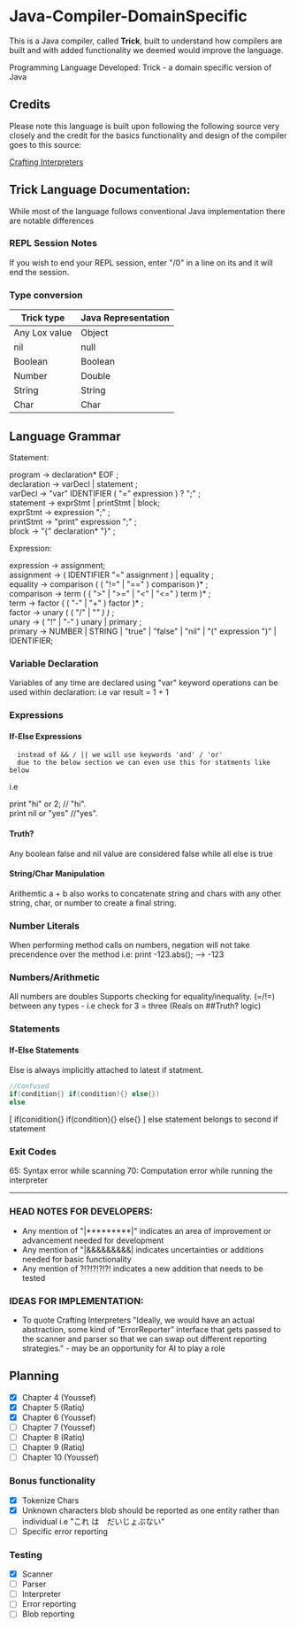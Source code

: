 # Java-Compiler-DomainSpecific

This is a Java compiler, called **Trick**, built to understand how compilers are built and with added functionality we deemed would improve the language.

Programming Language Developed: Trick - a domain specific version of Java

## Credits

Please note this language is built upon following the following source very closely and the credit for the basics functionality and design of the compiler goes to this source:

[Crafting Interpreters](https://craftinginterpreters.com/)

## Trick Language Documentation:

While most of the language follows conventional Java implementation there are notable differences

###   REPL Session Notes

If you wish to end your REPL session, enter "/0" in a line on its
and it will end the session.

### Type conversion

| Trick type     | Java Representation |
| -------------- | ------------------- |
| Any Lox value  | Object              |
| nil            | null                |
| Boolean        | Boolean             |
| Number         | Double              |
| String         | String              |
| Char           | Char                |

## Language Grammar

Statement:

program         → declaration* EOF ;  
declaration     → varDecl | statement ;  
varDecl         → "var" IDENTIFIER ( "=" expression ) ? ";" ;  
statement       → exprStmt | printStmt | block;  
exprStmt        → expression ";" ;  
printStmt       → "print" expression ";" ;  
block           → "{" declaration* "}" ;  

Expression:  

expression      → assignment;  
assignment      → ( IDENTIFIER "=" assignment ) | equality ;   
equality        → comparison ( ( "!=" | "==" ) comparison )* ;  
comparison      → term ( ( ">" | ">=" | "<" | "<=" ) term )* ;  
term            → factor ( ( "-" | "+" ) factor )* ;  
factor          → unary ( ( "/" | "*" ) )* ;  
unary           → ( "!" | "-" ) unary | primary ;  
primary         → NUMBER | STRING | "true" | "false" | "nil" | "(" expression ")" | IDENTIFIER;  



### Variable Declaration
Variables of any time are declared using "var" keyword operations can be used within declaration: i.e var result = 1 + 1

### Expressions
#### If-Else Expressions
      instead of && / || we will use keywords 'and' / 'or'
      due to the below section we can even use this for statments like below
i.e 
<div>
print "hi" or 2; // "hi". 
</div>

<div> 
print nil or "yes" //"yes".
</div>

#### Truth?
Any boolean false and nil value are considered false while all else is true

#### String/Char Manipulation
Arithemtic a + b also works to concatenate string and chars with any other string, char, or number to create a final string.

### Number Literals
When performing method calls on numbers, negation will not take precendence over the method i.e: print -123.abs(); --> -123

### Numbers/Arithmetic
All numbers are doubles
Supports checking for equality/inequality. (=/!=) between any types - i.e check for 3 = three (Reals on ##Truth? logic)

###   Statements
####  If-Else Statements
Else is always implicitly attached to latest if statment.

```java
//Confused
if(condition{} if(condition){} else{})
else

```

[ if(conidition{} if(condition){} else{} ] else statement
belongs to second if statement

### Exit Codes
65: Syntax error while scanning
70: Computation error while running the interpreter 

---

### HEAD NOTES FOR DEVELOPERS:
- Any mention of "|*********|" indicates an area of improvement or advancement  needed for development
- Any mention of "|&&&&&&&&&| indicates uncertainties or additions needed for basic functionality
- Any mention of ?!?!?!?!?! indicates a new addition that needs to be tested

### IDEAS FOR IMPLEMENTATION:
- To quote Crafting Interpreters "Ideally, we would have an actual abstraction, some kind of “ErrorReporter” interface that gets passed to the scanner and parser so that we can swap out different reporting strategies." - may be an opportunity for AI to play a role

## Planning

- [x] Chapter 4 (Youssef)
- [x] Chapter 5 (Ratiq)
- [x] Chapter 6 (Youssef)
- [ ] Chapter 7 (Youssef)
- [ ] Chapter 8 (Ratiq)
- [ ] Chapter 9 (Ratiq)
- [ ] Chapter 10 (Youssef) 

### Bonus functionality

- [x] Tokenize Chars
- [x] Unknown characters blob should be reported as one entity rather than individual i.e "これ は　だいじょぶない"
- [ ] Specific error reporting

### Testing

- [x] Scanner
- [ ] Parser
- [ ] Interpreter
- [ ] Error reporting
- [ ] Blob reporting

